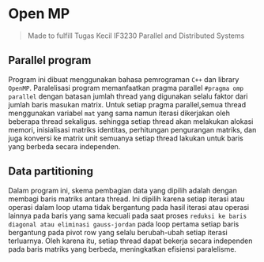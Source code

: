# Open MP

> Made to fulfill Tugas Kecil IF3230 Parallel and Distributed Systems

## Parallel program
Program ini dibuat menggunakan bahasa pemrograman `C++` dan library `OpenMP`. Paralelisasi program memanfaatkan pragma parallel `#pragma omp parallel` dengan batasan jumlah thread yang digunakan selalu faktor dari jumlah baris masukan matrix. Untuk setiap pragma parallel,semua thread menggunakan variabel `mat` yang sama namun iterasi dikerjakan oleh beberapa thread sekaligus. sehingga setiap thread akan melakukan alokasi memori, inisialisasi matriks identitas, perhitungan pengurangan matriks, dan juga konversi ke matrix unit semuanya setiap thread lakukan untuk baris yang berbeda secara independen.


## Data partitioning
Dalam program ini, skema pembagian data yang dipilih adalah dengan membagi baris matriks antara thread. Ini dipilih karena setiap iterasi atau operasi dalam loop utama tidak bergantung pada hasil iterasi atau operasi lainnya pada baris yang sama kecuali pada saat proses `reduksi ke baris diagonal atau eliminasi gauss-jordan` pada loop pertama setiap baris bergantung pada pivot row yang selalu berubah-ubah setiap iterasi terluarnya. Oleh karena itu, setiap thread dapat bekerja secara independen pada baris matriks yang berbeda, meningkatkan efisiensi paralelisme. 
